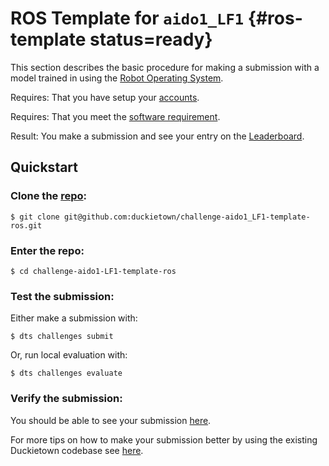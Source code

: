 # ROS Template for `aido1_LF1` {#ros-template status=ready}

This section describes the basic procedure for making a submission with a model trained in using the [Robot Operating System](http://www.ros.org/).

<div class='requirements' markdown='1'>

Requires: That you have setup your [accounts](#cm-accounts).

Requires: That you meet the [software requirement](#cm-sw).

Result: You make a submission and see your entry on the [Leaderboard](https://challenges.duckietown.org/).

</div>


## Quickstart 


### Clone the [ repo](https://github.com/duckietown/challenge-aido1_LF1-template-ros):

    $ git clone git@github.com:duckietown/challenge-aido1_LF1-template-ros.git

### Enter the repo:

    $ cd challenge-aido1-LF1-template-ros

### Test the submission:

Either make a submission with:

    $ dts challenges submit


Or, run local evaluation with:

    $ dts challenges evaluate
    

### Verify the submission:

You should be able to see your submission [here](https://challenges.duckietown.org/v3/humans/challenges/aido1_LF1_r3-v3).


For more tips on how to make your submission better by using the existing Duckietown codebase see [here](#ros-baseline). 
